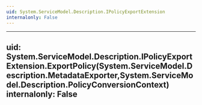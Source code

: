 ```yaml
---
uid: System.ServiceModel.Description.IPolicyExportExtension
internalonly: False
---
```


---
uid: System.ServiceModel.Description.IPolicyExportExtension.ExportPolicy(System.ServiceModel.Description.MetadataExporter,System.ServiceModel.Description.PolicyConversionContext)
internalonly: False
---
